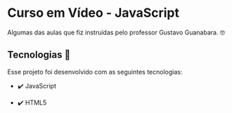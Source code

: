 # Curso em Vídeo - JavaScript

Algumas das aulas que fiz instruídas pelo professor Gustavo Guanabara. 🤓

## Tecnologias 🚀
Esse projeto foi desenvolvido com as seguintes tecnologias:

- ✔️ JavaScript

- ✔️ HTML5